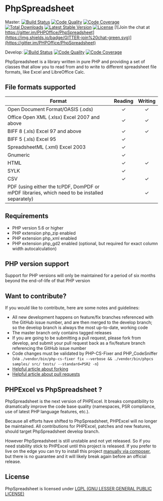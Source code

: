 # PhpSpreadsheet

Master:
[![Build Status](https://travis-ci.org/PHPOffice/PhpSpreadsheet.svg?branch=master)](https://travis-ci.org/PHPOffice/PhpSpreadsheet)
[![Code Quality](https://scrutinizer-ci.com/g/PHPOffice/PhpSpreadsheet/badges/quality-score.png?b=master)](https://scrutinizer-ci.com/g/PHPOffice/PhpSpreadsheet/?branch=master)
[![Code Coverage](https://scrutinizer-ci.com/g/PHPOffice/PhpSpreadsheet/badges/coverage.png?b=master)](https://scrutinizer-ci.com/g/PHPOffice/PhpSpreadsheet/?branch=master)
[![Total Downloads](https://poser.pugx.org/phpoffice/phpspreadsheet/downloads.png)](https://packagist.org/packages/phpoffice/phpspreadsheet)
[![Latest Stable Version](https://poser.pugx.org/phpoffice/phpspreadsheet/v/stable.png)](https://packagist.org/packages/phpoffice/phpspreadsheet)
[![License](https://poser.pugx.org/phpoffice/phpspreadsheet/license.png)](https://packagist.org/packages/phpoffice/phpspreadsheet)
[![Join the chat at https://gitter.im/PHPOffice/PhpSpreadsheet](https://img.shields.io/badge/GITTER-join%20chat-green.svg)](https://gitter.im/PHPOffice/PhpSpreadsheet)

Develop:
[![Build Status](https://travis-ci.org/PHPOffice/PhpSpreadsheet.png?branch=develop)](http://travis-ci.org/PHPOffice/PhpSpreadsheet)
[![Code Quality](https://scrutinizer-ci.com/g/PHPOffice/PhpSpreadsheet/badges/quality-score.png?b=develop)](https://scrutinizer-ci.com/g/PHPOffice/PhpSpreadsheet/?branch=develop)
[![Code Coverage](https://scrutinizer-ci.com/g/PHPOffice/PhpSpreadsheet/badges/coverage.png?b=develop)](https://scrutinizer-ci.com/g/PHPOffice/PhpSpreadsheet/?branch=develop)

PhpSpreadsheet is a library written in pure PHP and providing a set of classes that allow you to read from and to write to different spreadsheet file formats, like Excel and LibreOffice Calc.

## File formats supported

|Format                                      |Reading|Writing|
|--------------------------------------------|:-----:|:-----:|
|Open Document Format/OASIS (.ods)           |   ✓   |   ✓   |
|Office Open XML (.xlsx) Excel 2007 and above|   ✓   |   ✓   |
|BIFF 8 (.xls) Excel 97 and above            |   ✓   |   ✓   |
|BIFF 5 (.xls) Excel 95                      |   ✓   |       |
|SpreadsheetML (.xml) Excel 2003             |   ✓   |       |
|Gnumeric                                    |   ✓   |       |
|HTML                                        |   ✓   |   ✓   |
|SYLK                                        |   ✓   |       |
|CSV                                         |   ✓   |   ✓   |
|PDF (using either the tcPDF, DomPDF or mPDF libraries, which need to be installed separately)|       |   ✓   |

## Requirements

 * PHP version 5.6 or higher
 * PHP extension php_zip enabled
 * PHP extension php_xml enabled
 * PHP extension php_gd2 enabled (optional, but required for exact column width autocalculation)

## PHP version support

Support for PHP versions will only be maintained for a period of six months beyond the end-of-life of that PHP version

## Want to contribute?

If you would like to contribute, here are some notes and guidelines:
 - All new development happens on feature/fix branches referenced with the GitHub issue number, and are then merged to the develop branch; so the develop branch is always the most up-to-date, working code
 - The master branch only contains tagged releases
 - If you are going to be submitting a pull request, please fork from develop, and submit your pull request back as a fix/feature branch referencing the GitHub issue number
 - Code changes must be validated by PHP-CS-Fixer and PHP_CodeSniffer (via `./vendor/bin/php-cs-fixer fix --verbose && ./vendor/bin/phpcs samples/ src/ tests/ --standard=PSR2 -n`)
 - [Helpful article about forking](https://help.github.com/articles/fork-a-repo/ "Forking a GitHub repository")
 - [Helpful article about pull requests](https://help.github.com/articles/using-pull-requests/ "Pull Requests")

## PHPExcel vs PhpSpreadsheet ?

PhpSpreadsheet is the next version of PHPExcel. It breaks compatibility to dramatically improve the code base quality (namespaces, PSR compliance, use of latest PHP language features, etc.).

Because all efforts have shifted to PhpSpreadsheet, PHPExcel will no longer be maintained. All contributions for PHPExcel, patches and new features, should target PhpSpreadsheet develop branch.

However PhpSpreadsheet is still unstable and not yet released. So if you need stability stick to PHPExcel until this project is released. If you prefer to live on the edge you can try to install this project [manually via composer](https://getcomposer.org/doc/05-repositories.md#loading-a-package-from-a-vcs-repository), but there is no guarantee and it will likely break again before an official release.

## License

PhpSpreadsheet is licensed under [LGPL (GNU LESSER GENERAL PUBLIC LICENSE)](https://github.com/PHPOffice/PhpSpreadsheet/blob/master/license.md)
